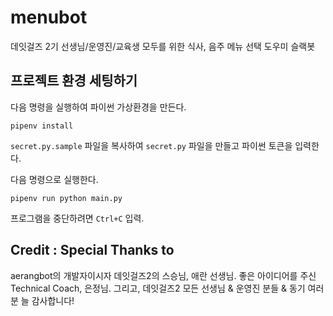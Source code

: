 # menubot
데잇걸즈 2기 선생님/운영진/교육생 모두를 위한 식사, 음주 메뉴 선택 도우미 슬랙봇


## 프로젝트 환경 세팅하기

다음 명령을 실행하여 파이썬 가상환경을 만든다.

    pipenv install

`secret.py.sample` 파일을 복사하여 `secret.py` 파일을 만들고 파이썬 토큰을 입력한다.

다음 명령으로 실행한다.

    pipenv run python main.py

프로그램을 중단하려면 `Ctrl+C` 입력.


## Credit : Special Thanks to

aerangbot의 개발자이시자 데잇걸즈2의 스승님, 애란 선생님.
좋은 아이디어를 주신 Technical Coach, 은정님.
그리고, 데잇걸즈2 모든 선생님 & 운영진 분들 & 동기 여러분 늘 감사합니다!
